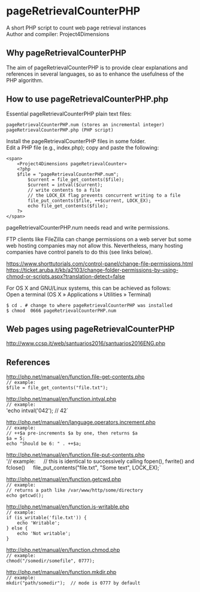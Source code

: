 # pageRetrievalCounterPHP

A short PHP script to count web page retrieval instances  
Author and compiler: Project4Dimensions

## Why pageRetrievalCounterPHP

The aim of pageRetrievalCounterPHP is to provide clear explanations and references in several languages, so as to enhance the usefulness of the PHP algorithm.


## How to use pageRetrievalCounterPHP.php

Essential pageRetrievalCounterPHP plain text files:
```
pageRetrievalCounterPHP.num (stores an incremental integer)
pageRetrievalCounterPHP.php (PHP script)
```

Install the pageRetrievalCounterPHP files in some folder.  
Edit a PHP file (e.g., index.php); copy and paste the following:
```
<span>  
    «Project4Dimensions pageRetrievalCounter»  
    <?php  
    $file = "pageRetrievalCounterPHP.num";  
        $current = file_get_contents($file);  
        $current = intval($current);  
        // write contents to a file  
        // the LOCK_EX flag prevents concurrent writing to a file  
        file_put_contents($file, ++$current, LOCK_EX);  
        echo file_get_contents($file);  
    ?>  
</span>
```

pageRetrievalCounterPHP.num needs read and write permissions.

FTP clients like FileZilla can change permissions on a web server but some web hosting companies may not allow this. Nevertheless, many hosting companies have control panels to do this (see links below).

https://www.shorttutorials.com/control-panel/change-file-permissions.html  
https://ticket.aruba.it/kb/a2103/change-folder-permissions-by-using-chmod-or-scripts.aspx?translation-detect=false

For OS X and GNU/Linux systems, this can be achieved as follows:  
Open a terminal (OS X » Applications » Utilities » Terminal)
```
$ cd . # change to where pageRetrievalCounterPHP was installed  
$ chmod  0666 pageRetrievalCounterPHP.num 
```

## Web pages using pageRetrievalCounterPHP

http://www.ccsp.it/web/santuarios2016/santuarios2016ENG.php

## References

http://php.net/manual/en/function.file-get-contents.php  
`// example:`  
`$file = file_get_contents("file.txt");` 

http://php.net/manual/en/function.intval.php  
`// example:`  
'echo intval('042'); // 42`

http://php.net/manual/en/language.operators.increment.php  
`// example:`  
`// ++$a pre-increments $a by one, then returns $a`  
`$a = 5;`  
`echo "Should be 6: " . ++$a;`

http://php.net/manual/en/function.file-put-contents.php  
'// example:`  
`// this is identical to successively calling fopen(), fwrite() and fclose()`  
`file_put_contents("file.txt", "Some text", LOCK_EX);`

http://php.net/manual/en/function.getcwd.php  
`// example:`  
`// returns a path like /var/www/http/some/directory`  
`echo getcwd();`

http://php.net/manual/en/function.is-writable.php  
`// example:`  
`if (is_writable('file.txt')) {`  
`    echo 'Writable';`  
`} else {`  
`    echo 'Not writable';`  
`}`

http://php.net/manual/en/function.chmod.php  
`// example:`  
`chmod("/somedir/somefile", 0777);`  

http://php.net/manual/en/function.mkdir.php  
`// example:`  
`mkdir("path/somedir");  // mode is 0777 by default`  
